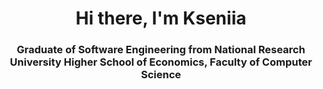 <div id="header" align="center">
    <h1>Hi there, I'm Kseniia</h1>
    <h3>Graduate of Software Engineering from National Research University Higher School of Economics, Faculty of Computer Science</h3>
    <a href="twitter-url">
        <img src=>
    </a>
</div>

<!--
**Ksmiloradova/Ksmiloradova** is a ✨ _special_ ✨ repository because its `README.md` (this file) appears on your GitHub profile.

Here are some ideas to get you started:

- 🔭 I’m currently working on ...
- 🌱 I’m currently learning ...
- 👯 I’m looking to collaborate on ...
- 🤔 I’m looking for help with ...
- 💬 Ask me about ...
- 📫 How to reach me: ...
- 😄 Pronouns: ...
- ⚡ Fun fact: ...
-->
